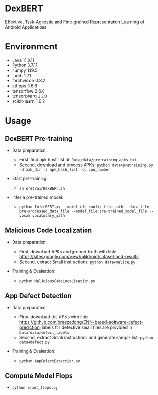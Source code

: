 # DexBERT
Effective, Task-Agnostic and Fine-grained Representation Learning of Android Applications

# Environment

  - Java 11.0.11
  - Python 3.7.11
  - numpy 1.19.5
  - torch 1.7.1
  - torchvision 0.8.2
  - ptflops 0.6.8
  - tensorflow 2.6.0
  - tensorboard 2.7.0
  - scikit-learn 1.0.2

# Usage

## DexBERT Pre-training
  - Data preparation: 
    - First, find apk hash list at: ```Data/data/pretraining_apks.txt```
    - Second, download and process APKs: ```python data4pretraining.py -d apk_dir -l apk_hash_list -cp cpu_number```

  - Start pre-training: 
    - ```sh pretrainDexBERT.sh```

  - Infer a pre-trained model: 
    - ```python InferBERT.py --model_cfg config_file_path --data_file pre-processed_data_file --model_file pre-trained_model_file --vocab vocabulary_path```

## Malicious Code Localization
  - Data preparation: 
    - First, download APKs and ground-truth with link: https://sites.google.com/view/mkldroid/dataset-and-results
    - Second, extract Smali instructions: ```python data4malice.py```

  - Training & Evaluation:
    - ```python MaliciousCodeLocalization.py```

## App Defect Detection
  - Data preparation:
    - First, download the APKs with link: https://github.com/breezedong/DNN-based-software-defect-prediction; labels for defective smali files are provided in ```Data/data/defect_labels```
    - Second, extract Smali instructions and generate sample list: ```python data4defect.py```

  - Training & Evaluation:
    - ```python AppDefectDetection.py```

## Compute Model Flops
  - ```python count_flops.py```